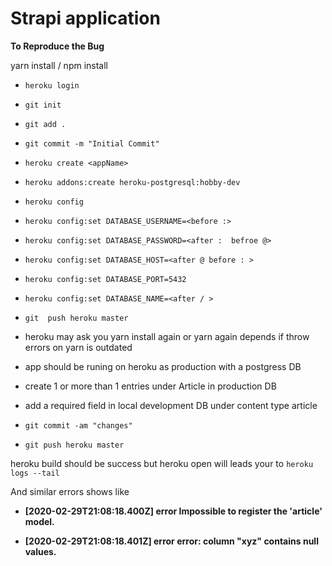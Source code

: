 # Strapi application

**To Reproduce the Bug**

yarn install / npm install

* ```heroku login ```
* ```git init```
* ```git add .```
* ```git commit -m "Initial Commit"```
* ```heroku create <appName>```
* ```heroku addons:create heroku-postgresql:hobby-dev```
* ```heroku config```
* ```heroku config:set DATABASE_USERNAME=<before :>```
* ```heroku config:set DATABASE_PASSWORD=<after :  befroe @>```
* ```heroku config:set DATABASE_HOST=<after @ before : >```
* ```heroku config:set DATABASE_PORT=5432```
* ```heroku config:set DATABASE_NAME=<after / >```
* ```git  push heroku master```

* heroku may ask you yarn install again or yarn again depends if throw errors on yarn is outdated 

* app should be runing on heroku as production with a postgress DB 

* create 1 or more than 1 entries under Article in production DB

* add a required field in local development DB under content type article 

* ```git commit -am "changes"```
* ```git push heroku master ```

heroku build should be success but heroku open will leads your to ``` heroku logs --tail ```

And similar errors shows like 

* **[2020-02-29T21:08:18.400Z] error Impossible to register the 'article' model.**

* **[2020-02-29T21:08:18.401Z] error error: column "xyz" contains null values.**



